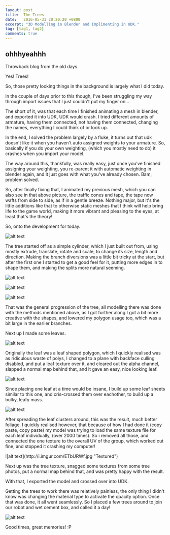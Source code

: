 ```yaml
---
layout: post
title:  The Trees
date:   2016-05-31 20:20:20 +0800
excerpt: "3D Modelling in Blender and Implimenting in UDK."
tag: [tag1, tag2]
comments: true
---
```


## ohhhyeahhh
<p>Throwback blog from the old days.</p>
<p>Yes! Trees!</p>
<p>So, those pretty looking things in the background is largely what I did today.</p>
<p>In the couple of days prior to this though, I've been struggling my way through import issues that I just couldn't put my finger on...</p>

<p>The short of it, was that each time I finished animating a mesh in blender, and exported it into UDK, UDK would crash. I tried different amounts of armature, having them connected, not having them connected, changing the names, everything I could think of or look up.</p>
<p>In the end, I solved the problem largely by a fluke, it turns out that udk doesn't like it when you haven't auto assigned weights to your armature. So, basically if you do your own weighting, (which you mostly need to do) it crashes when you import your model.</p>

<p>The way around this, thankfully, was really easy, just once you've finished assigning your weighting, you re-parent it with automatic weighting in blender again, and it just goes with what you've already chosen. Bam, problem solved.</p>

<p>So, after finally fixing that, I animated my previous mesh, which you can also see in that above picture, the traffic cones and tape, the tape now wafts from side to side, as if in a gentle breeze. Nothing major, but it's the little additions like that to otherwise static meshes that I think will help bring life to the game world, making it more vibrant and pleasing to the eyes, at least that's the theory!</p>

<p>So, onto the development for today.</p>

![alt text](http://i.imgur.com/li2FfD6.jpg "Prototype")

<p>The tree started off as a simple cylinder, which I just built out from, using mostly extrude, translate, rotate and scale, to change its size, length and direction. Making the branch diversions was a little bit tricky at the start, but after the first one I started to get a good feel for it, putting more edges in to shape them, and making the splits more natural seeming.</p>

![alt text](http://i.imgur.com/xb0r5N7.jpg "Growing")

![alt text](http://i.imgur.com/bYoLCeR.jpg "Still growing")

![alt text](http://i.imgur.com/qOPMHS9.jpg "Eerie")

<p>That was the general progression of the tree, all modelling there was done with the methods mentioned above, as I got further along I got a bit more creative with the shapes, and lowered my polygon usage too, which was a bit large in the earlier branches.</p>

<p>Next up I made some leaves.</p>

![alt text](http://i.imgur.com/9qxXFL8.jpg "Leaf")

<p>Originally the leaf was a leaf shaped polygon, which I quickly realised was as ridiculous waste of polys, I changed to a plane with backface culling disabled, and put a leaf texture over it, and cleared out the alpha channel, slapped a normal map behind that, and it gave an easy, nice looking leaf.</p>

![alt text](http://i.imgur.com/zAk7ZW1.jpg "Leaves")

<p>Since placing one leaf at a time would be insane, I build up some leaf sheets similar to this one, and cris-crossed them over eachother, to build up a bulky, leafy mass.</p>

![alt text](http://i.imgur.com/t4Y8a6C.jpg "A tree")

<p>After spreading the leaf clusters around, this was the result, much better foliage. I quickly realised however, that because of how I had done it (copy paste, copy paste) my model was trying to load the same texture file for each leaf individually, (over 2000 times). So i removed all those, and connected the one texture to the overall UV of the group, which worked out fine, and stopped it crashing my computer!</p>
![alt text](http://i.imgur.com/ETbURWf.jpg "Textured")

<p>Next up was the tree texture, snagged some textures from some tree photos, put a normal map behind that, and was pretty happy with the result.</p>

<p>With that, I exported the model and crossed over into UDK.</p>

<p>Getting the trees to work there was relatively painless, the only thing I didn't know was changing the material type to activate the opacity option. Once that was done, it all went seamlessly. So I placed a few trees around to join our robot and wet cement box, and called it a day!</p>

![alt text](http://i.imgur.com/hzmfdGv.jpg "Implemented")

<p>Good times, great memories! :P</p>
